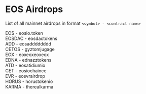 # EOS Airdrops
List of all mainnet airdrops in format `<symbol> - <contract name>`

EOS - eosio.token  
EOSDAC - eosdactokens  
ADD - eosadddddddd  
CETOS -  gyztomjugage  
EOX - eoxeoxeoxeox  
EDNA - ednazztokens  
ATD - eosatidiumio  
CET - eosiochaince  
EVR - eosvrairdrop  
HORUS - horustokenio  
KARMA - therealkarma  
